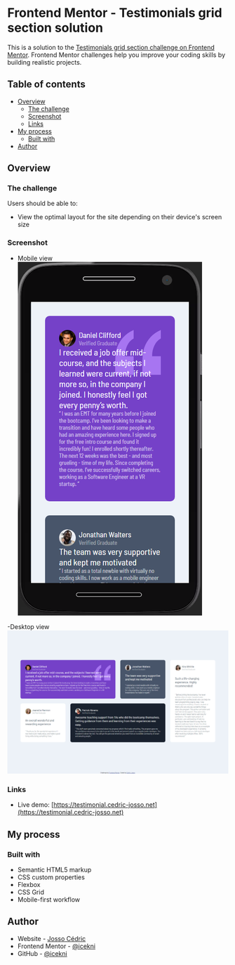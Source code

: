 # Frontend Mentor - Testimonials grid section solution

This is a solution to the [Testimonials grid section challenge on Frontend Mentor](https://www.frontendmentor.io/challenges/testimonials-grid-section-Nnw6J7Un7). Frontend Mentor challenges help you improve your coding skills by building realistic projects. 

## Table of contents

- [Overview](#overview)
  - [The challenge](#the-challenge)
  - [Screenshot](#screenshot)
  - [Links](#links)
- [My process](#my-process)
  - [Built with](#built-with)
- [Author](#author)

## Overview

### The challenge

Users should be able to:

- View the optimal layout for the site depending on their device's screen size

### Screenshot

- Mobile view
![](https://github.com/icekni/FrontEndMentor-Testimonials-grid-section/blob/main/screenshot-mobile.png)

-Desktop view
![](https://github.com/icekni/FrontEndMentor-Testimonials-grid-section/blob/main/screenshot-desktop.png)

### Links

- Live demo: [https://testimonial.cedric-josso.net](https://testimonial.cedric-josso.net)

## My process

### Built with

- Semantic HTML5 markup
- CSS custom properties
- Flexbox
- CSS Grid
- Mobile-first workflow

## Author

- Website - [Josso Cédric](https://www.cedric-josso.net)
- Frontend Mentor - [@icekni](https://www.frontendmentor.io/profile/icekni)
- GitHub - [@icekni](https://github.com/icekni)
